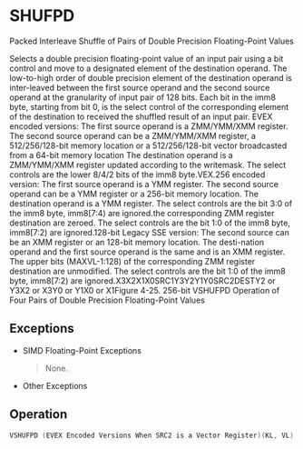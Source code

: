 # SHUFPD

Packed Interleave Shuffle of Pairs of Double Precision Floating-Point Values

Selects a double precision floating-point value of an input pair using a bit control and move to a designated element of the destination operand.
The low-to-high order of double precision element of the destination operand is inter-leaved between the first source operand and the second source operand at the granularity of input pair of 128 bits.
Each bit in the imm8 byte, starting from bit 0, is the select control of the corresponding element of the destination to received the shuffled result of an input pair.
EVEX encoded versions: The first source operand is a ZMM/YMM/XMM register.
The second source operand can be a ZMM/YMM/XMM register, a 512/256/128-bit memory location or a 512/256/128-bit vector broadcasted from a 64-bit memory location The destination operand is a ZMM/YMM/XMM register updated according to the writemask.
The select controls are the lower 8/4/2 bits of the imm8 byte.VEX.256 encoded version: The first source operand is a YMM register.
The second source operand can be a YMM register or a 256-bit memory location.
The destination operand is a YMM register.
The select controls are the bit 3:0 of the imm8 byte, imm8[7:4) are ignored.the corresponding ZMM register destination are zeroed.
The select controls are the bit 1:0 of the imm8 byte, imm8[7:2) are ignored.128-bit Legacy SSE version: The second source can be an XMM register or an 128-bit memory location.
The desti-nation operand and the first source operand is the same and is an XMM register.
The upper bits (MAXVL-1:128) of the corresponding ZMM register destination are unmodified.
The select controls are the bit 1:0 of the imm8 byte, imm8[7:2) are ignored.X3X2X1X0SRC1Y3Y2Y1Y0SRC2DESTY2 or Y3X2 or X3Y0 or Y1X0 or X1Figure 4-25.
 256-bit VSHUFPD Operation of Four Pairs of Double Precision Floating-Point Values

## Exceptions

- SIMD Floating-Point Exceptions
  > None.
- Other Exceptions

## Operation

```C
VSHUFPD (EVEX Encoded Versions When SRC2 is a Vector Register)(KL, VL) = (2, 128), (4, 256), (8, 512)IF IMM0[0] = 0THEN TMP_DEST[63:0] := SRC1[63:0]ELSE TMP_DEST[63:0] := SRC1[127:64] FI;IF IMM0[1] = 0THEN TMP_DEST[127:64] := SRC2[63:0]ELSE TMP_DEST[127:64] := SRC2[127:64] FI;IF VL >= 256IF IMM0[2] = 0THEN TMP_DEST[191:128] := SRC1[191:128]ELSE TMP_DEST[191:128] := SRC1[255:192] FI;IF IMM0[3] = 0THEN TMP_DEST[255:192] := SRC2[191:128]ELSE TMP_DEST[255:192] := SRC2[255:192] FI;FI;IF VL >= 512IF IMM0[4] = 0THEN TMP_DEST[319:256] := SRC1[319:256]ELSE TMP_DEST[319:256] := SRC1[383:320] FI;IF IMM0[5] = 0THEN TMP_DEST[383:320] := SRC2[319:256]ELSE TMP_DEST[383:320] := SRC2[383:320] FI;IF IMM0[6] = 0THEN TMP_DEST[447:384] := SRC1[447:384]ELSE TMP_DEST[447:384] := SRC1[511:448] FI;IF IMM0[7] = 0THEN TMP_DEST[511:448] := SRC2[447:384]ELSE TMP_DEST[511:448] := SRC2[511:448] FI;FI;IF k1[j] OR *no writemask*THEN DEST[i+63:i] := TMP_DEST[i+63:i]ELSE IF *merging-masking*; merging-maskingTHEN *DEST[i+63:i] remains unchanged*ELSE *zeroing-masking*; zeroing-maskingDEST[i+63:i] := 0FIFI;ENDFORDEST[MAXVL-1:VL] := 0VSHUFPD (EVEX Encoded Versions When SRC2 is Memory)(KL, VL) = (2, 128), (4, 256), (8, 512)FOR j := 0 TO KL-1i := j * 64IF (EVEX.b = 1) THEN TMP_SRC2[i+63:i] := SRC2[63:0]ELSE TMP_SRC2[i+63:i] := SRC2[i+63:i]FI;ENDFOR;IF IMM0[0] = 0THEN TMP_DEST[63:0] := SRC1[63:0]ELSE TMP_DEST[63:0] := SRC1[127:64] FI;IF IMM0[1] = 0THEN TMP_DEST[127:64] := TMP_SRC2[63:0]ELSE TMP_DEST[127:64] := TMP_SRC2[127:64] FI;IF VL >= 256IF IMM0[2] = 0THEN TMP_DEST[191:128] := SRC1[191:128]ELSE TMP_DEST[191:128] := SRC1[255:192] FI;IF IMM0[3] = 0THEN TMP_DEST[255:192] := TMP_SRC2[191:128]ELSE TMP_DEST[255:192] := TMP_SRC2[255:192] FI;FI;IF VL >= 512IF IMM0[4] = 0THEN TMP_DEST[319:256] := SRC1[319:256]ELSE TMP_DEST[319:256] := SRC1[383:320] FI;IF IMM0[5] = 0THEN TMP_DEST[383:320] := TMP_SRC2[319:256]ELSE TMP_DEST[383:320] := TMP_SRC2[383:320] FI;IF IMM0[6] = 0THEN TMP_DEST[447:384] := SRC1[447:384]ELSE TMP_DEST[447:384] := SRC1[511:448] FI;IF IMM0[7] = 0THEN TMP_DEST[511:448] := TMP_SRC2[447:384]ELSE TMP_DEST[511:448] := TMP_SRC2[511:448] FI;FI;FOR j := 0 TO KL-1i := j * 64ELSE IF *merging-masking*; merging-maskingTHEN *DEST[i+63:i] remains unchanged*ELSE *zeroing-masking*; zeroing-maskingDEST[i+63:i] := 0FIFI;ENDFORDEST[MAXVL-1:VL] := 0VSHUFPD (VEX.256 Encoded Version)IF IMM0[0] = 0THEN DEST[63:0] := SRC1[63:0]ELSE DEST[63:0] := SRC1[127:64] FI;IF IMM0[1] = 0THEN DEST[127:64] := SRC2[63:0]ELSE DEST[127:64] := SRC2[127:64] FI;IF IMM0[2] = 0THEN DEST[191:128] := SRC1[191:128]ELSE DEST[191:128] := SRC1[255:192] FI;IF IMM0[3] = 0THEN DEST[255:192] := SRC2[191:128]ELSE DEST[255:192] := SRC2[255:192] FI;DEST[MAXVL-1:256] (Unmodified)VSHUFPD (VEX.128 Encoded Version)IF IMM0[0] = 0THEN DEST[63:0] := SRC1[63:0]ELSE DEST[63:0] := SRC1[127:64] FI;IF IMM0[1] = 0THEN DEST[127:64] := SRC2[63:0]ELSE DEST[127:64] := SRC2[127:64] FI;DEST[MAXVL-1:128] := 0VSHUFPD (128-bit Legacy SSE Version)IF IMM0[0] = 0THEN DEST[63:0] := SRC1[63:0]ELSE DEST[63:0] := SRC1[127:64] FI;IF IMM0[1] = 0THEN DEST[127:64] := SRC2[63:0]ELSE DEST[127:64] := SRC2[127:64] FI;DEST[MAXVL-1:128] (Unmodified)Intel C/C++ Compiler Intrinsic EquivalentVSHUFPD __m512d _mm512_shuffle_pd(__m512d a, __m512d b, int imm);VSHUFPD __m512d _mm512_mask_shuffle_pd(__m512d s, __mmask8 k, __m512d a, __m512d b, int imm);VSHUFPD __m512d _mm512_maskz_shuffle_pd( __mmask8 k, __m512d a, __m512d b, int imm);VSHUFPD __m256d _mm256_shuffle_pd (__m256d a, __m256d b, const int select);VSHUFPD __m256d _mm256_mask_shuffle_pd(__m256d s, __mmask8 k, __m256d a, __m256d b, int imm);VSHUFPD __m256d _mm256_maskz_shuffle_pd( __mmask8 k, __m256d a, __m256d b, int imm);SHUFPD __m128d _mm_shuffle_pd (__m128d a, __m128d b, const int select);VSHUFPD __m128d _mm_mask_shuffle_pd(__m128d s, 
```
